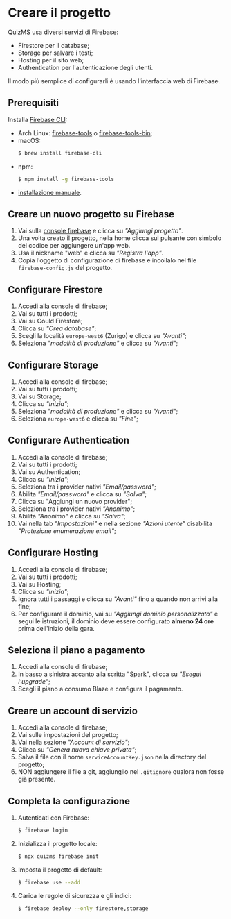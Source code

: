 # Creare il progetto

QuizMS usa diversi servizi di Firebase:
- Firestore per il database;
- Storage per salvare i testi;
- Hosting per il sito web;
- Authentication per l'autenticazione degli utenti.

Il modo più semplice di configurarli è usando l'interfaccia web di Firebase.

## Prerequisiti

Installa [Firebase CLI](https://firebase.google.com/docs/cli):
- Arch Linux: [firebase-tools](https://aur.archlinux.org/packages/firebase-tools/) o [firebase-tools-bin](https://aur.archlinux.org/packages/firebase-tools-bin/);
- macOS:
    ```sh
    $ brew install firebase-cli
    ```
- npm:
    ```sh
    $ npm install -g firebase-tools
    ```
- [installazione manuale](https://firebase.google.com/docs/cli#install_the_firebase_cli).

## Creare un nuovo progetto su Firebase

1. Vai sulla [console firebase](https://console.firebase.google.com/) e clicca su _"Aggiungi progetto"_.
2. Una volta creato il progetto, nella home clicca sul pulsante con simbolo del codice per aggiungere un'app web.
3. Usa il nickname "web" e clicca su _"Registra l'app"_.
4. Copia l'oggetto di configurazione di firebase e incollalo nel file `firebase-config.js` del progetto.

## Configurare Firestore

1. Accedi alla console di firebase;
2. Vai su tutti i prodotti;
3. Vai su Could Firestore;
4. Clicca su _"Crea database"_;
5. Scegli la località `europe-west6` (Zurigo) e clicca su _"Avanti"_;
6. Seleziona _"modalità di produzione"_ e clicca su _"Avanti"_;

## Configurare Storage

1. Accedi alla console di firebase;
2. Vai su tutti i prodotti;
3. Vai su Storage;
4. Clicca su _"Inizia"_;
5. Seleziona _"modalità di produzione"_ e clicca su _"Avanti"_;
6. Seleziona `europe-west6` e clicca su _"Fine"_;

## Configurare Authentication

1. Accedi alla console di firebase;
2. Vai su tutti i prodotti;
3. Vai su Authentication;
4. Clicca su _"Inizia"_;
5. Seleziona tra i provider nativi _"Email/password"_;
6. Abilita _"Email/password"_ e clicca su _"Salva"_;
7. Clicca su "Aggiungi un nuovo provider";
8. Seleziona tra i provider nativi _"Anonimo"_;
9. Abilita _"Anonimo"_ e clicca su _"Salva"_;
10. Vai nella tab _"Impostazioni"_ e nella sezione _"Azioni utente"_ disabilita _"Protezione enumerazione email"_;

## Configurare Hosting

1. Accedi alla console di firebase;
2. Vai su tutti i prodotti;
3. Vai su Hosting;
4. Clicca su _"Inizia"_;
5. Ignora tutti i passaggi e clicca su _"Avanti"_ fino a quando non arrivi alla fine;
6. Per configurare il dominio, vai su _"Aggiungi dominio personalizzato"_ e segui le istruzioni, il dominio deve essere
   configurato **almeno 24 ore** prima dell'inizio della gara.

## Seleziona il piano a pagamento

1. Accedi alla console di firebase;
2. In basso a sinistra accanto alla scritta "Spark", clicca su _"Esegui l'upgrade"_;
3. Scegli il piano a consumo Blaze e configura il pagamento.

## Creare un account di servizio

1. Accedi alla console di firebase;
2. Vai sulle impostazioni del progetto;
3. Vai nella sezione _"Account di servizio"_;
4. Clicca su _"Genera nuova chiave privata"_;
5. Salva il file con il nome `serviceAccountKey.json` nella directory del progetto;
6. NON aggiungere il file a git, aggiungilo nel `.gitignore` qualora non fosse già presente.

## Completa la configurazione

1. Autenticati con Firebase:
   ```sh
   $ firebase login
   ```
2. Inizializza il progetto locale:
   ```sh
   $ npx quizms firebase init
   ```
3. Imposta il progetto di default:
   ```sh
   $ firebase use --add
   ```
4. Carica le regole di sicurezza e gli indici:
   ```sh
   $ firebase deploy --only firestore,storage
   ```
